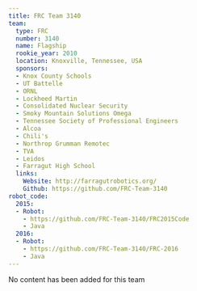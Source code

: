 ```yaml
---
title: FRC Team 3140
team:
  type: FRC
  number: 3140
  name: Flagship
  rookie_year: 2010
  location: Knoxville, Tennessee, USA
  sponsors:
  - Knox County Schools
  - UT Battelle
  - ORNL
  - Lockheed Martin
  - Consolidated Nuclear Security
  - Smoky Mountain Solutions Omega
  - Tennessee Society of Professional Engineers
  - Alcoa
  - Chili's
  - Northrop Grumman Remotec
  - TVA
  - Leidos
  - Farragut High School
  links:
    Website: http://farragutrobotics.org/
    Github: https://github.com/FRC-Team-3140
robot_code:
  2015:
  - Robot:
    - https://github.com/FRC-Team-3140/FRC2015Code
    - Java
  2016:
  - Robot:
    - https://github.com/FRC-Team-3140/FRC-2016
    - Java
---
```


No content has been added for this team